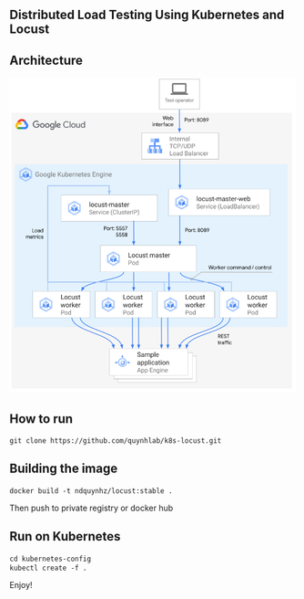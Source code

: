 ## Distributed Load Testing Using Kubernetes and Locust


## Architecture

<img src="https://github.com/quynhlab/k8s-locust/blob/main/images/dl-architecture.svg">

## How to run
```
git clone https://github.com/quynhlab/k8s-locust.git
```
## Building the image
```
docker build -t ndquynhz/locust:stable .
```
Then push to private registry or docker hub

## Run on Kubernetes
```
cd kubernetes-config
kubectl create -f .
```

Enjoy!


